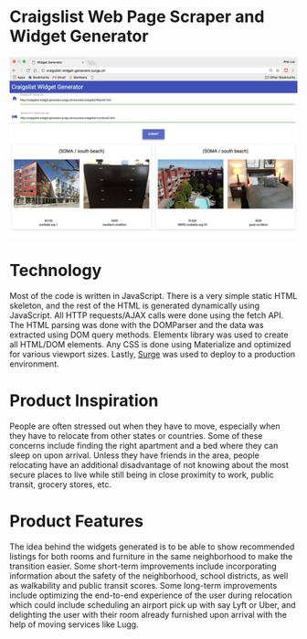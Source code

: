 # Craigslist Web Page Scraper and Widget Generator
![sample-widgets](public/static/images/sample-widgets.png)

# Technology
Most of the code is written in JavaScript. There is a very simple static HTML skeleton, and the rest of the HTML is generated dynamically using JavaScript. All HTTP requests/AJAX calls were done using the fetch API. The HTML parsing was done with the DOMParser and the data was extracted using DOM query methods. Elementx library was used to create all HTML/DOM elements. Any CSS is done using Materialize and optimized for various viewport sizes. Lastly, [Surge](http://craigslist-widget-generator.surge.sh/) was used to deploy to a production environment.

# Product Inspiration
People are often stressed out when they have to move, especially when they have to relocate from other states or countries. Some of these concerns include finding the right apartment and a bed where they can sleep on upon arrival. Unless they have friends in the area, people relocating have an additional disadvantage of not knowing about the most secure places to live while still being in close proximity to work, public transit, grocery stores, etc.

# Product Features
The idea behind the widgets generated is to be able to show recommended listings for both rooms and furniture in the same neighborhood to make the transition easier. Some short-term improvements include incorporating information about the safety of the neighborhood, school districts, as well as walkability and public transit scores. Some long-term improvements include optimizing the end-to-end experience of the user during relocation which could include scheduling an airport pick up with say Lyft or Uber, and delighting the user with their room already furnished upon arrival with the help of moving services like Lugg.
